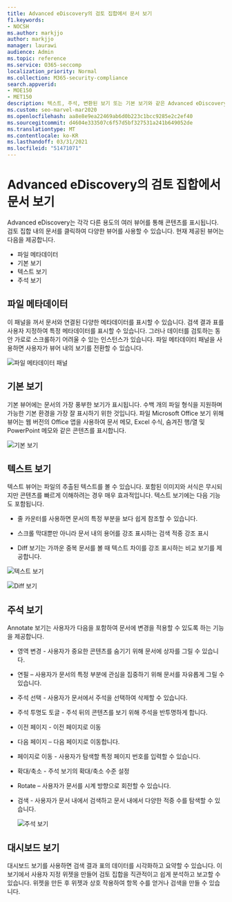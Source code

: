 ```yaml
---
title: Advanced eDiscovery의 검토 집합에서 문서 보기
f1.keywords:
- NOCSH
ms.author: markjjo
author: markjjo
manager: laurawi
audience: Admin
ms.topic: reference
ms.service: O365-seccomp
localization_priority: Normal
ms.collection: M365-security-compliance
search.appverid:
- MOE150
- MET150
description: 텍스트, 주석, 변환된 보기 또는 기본 보기와 같은 Advanced eDiscovery에서 콘텐츠를 보는 방법을 선택하세요.
ms.custom: seo-marvel-mar2020
ms.openlocfilehash: aa8e8e9ea22469ab6d0b223c1bcc9285e2c2ef40
ms.sourcegitcommit: d4604e333507c6f57d5bf327531a241b649052de
ms.translationtype: MT
ms.contentlocale: ko-KR
ms.lasthandoff: 03/31/2021
ms.locfileid: "51471071"
---
```

# <a name="view-documents-in-a-review-set-in-advanced-ediscovery"></a>Advanced eDiscovery의 검토 집합에서 문서 보기

Advanced eDiscovery는 각각 다른 용도의 여러 뷰어를 통해 콘텐츠를 표시됩니다. 검토 집합 내의 문서를 클릭하여 다양한 뷰어를 사용할 수 있습니다. 현재 제공된 뷰어는 다음을 제공합니다.

- 파일 메타데이터
- 기본 보기
- 텍스트 보기
- 주석 보기

## <a name="file-metadata"></a>파일 메타데이터

이 패널을 꺼서 문서와 연결된 다양한 메타데이터를 표시할 수 있습니다. 검색 결과 표를 사용자 지정하여 특정 메타데이터를 표시할 수 있습니다. 그러나 데이터를 검토하는 동안 가로로 스크롤하기 어려울 수 있는 인스턴스가 있습니다. 파일 메타데이터 패널을 사용하면 사용자가 뷰어 내의 보기를 전환할 수 있습니다.

![파일 메타데이터 패널
](../media/Reviewimage2.png)

## <a name="native-view"></a>기본 보기

기본 뷰어에는 문서의 가장 풍부한 보기가 표시됩니다. 수백 개의 파일 형식을 지원하며 가능한 기본 환경을 가장 잘 표시하기 위한 것입니다. 파일 Microsoft Office 보기 위해 뷰어는 웹 버전의 Office 앱을 사용하여 문서 메모, Excel 수식, 숨겨진 행/열 및 PowerPoint 메모와 같은 콘텐츠를 표시합니다.

![기본 보기
](../media/Reviewimage3.png)

## <a name="text-view"></a>텍스트 보기

텍스트 뷰어는 파일의 추출된 텍스트를 볼 수 있습니다. 포함된 이미지와 서식은 무시되지만 콘텐츠를 빠르게 이해하려는 경우 매우 효과적입니다. 텍스트 보기에는 다음 기능도 포함됩니다.

  - 줄 카운터를 사용하면 문서의 특정 부분을 보다 쉽게 참조할 수 있습니다.

  - 스크롤 막대뿐만 아니라 문서 내의 용어를 강조 표시하는 검색 적중 강조 표시

  - Diff 보기는 가까운 중복 문서를 볼 때 텍스트 차이를 강조 표시하는 비교 보기를 제공합니다.

![텍스트 보기
](../media/Reviewimage4.png)

![Diff 보기
](../media/Reviewimage5.png)

## <a name="annotate-view"></a>주석 보기

Annotate 보기는 사용자가 다음을 포함하여 문서에 변경을 적용할 수 있도록 하는 기능을 제공합니다.

  - 영역 변경 - 사용자가 중요한 콘텐츠를 숨기기 위해 문서에 상자를 그릴 수 있습니다.

  - 연필 – 사용자가 문서의 특정 부분에 관심을 집중하기 위해 문서를 자유롭게 그릴 수 있습니다.

  - 주석 선택 - 사용자가 문서에서 주석을 선택하여 삭제할 수 있습니다.

  - 주석 투명도 토글 - 주석 뒤의 콘텐츠를 보기 위해 주석을 반투명하게 합니다.

  - 이전 페이지 - 이전 페이지로 이동

  - 다음 페이지 – 다음 페이지로 이동합니다.

  - 페이지로 이동 - 사용자가 탐색할 특정 페이지 번호를 입력할 수 있습니다.

  - 확대/축소 - 주석 보기의 확대/축소 수준 설정

  - Rotate – 사용자가 문서를 시계 방향으로 회전할 수 있습니다.

  - 검색 - 사용자가 문서 내에서 검색하고 문서 내에서 다양한 적중 수를 탐색할 수 있습니다.
    
    ![주석 보기
    ](../media/Reviewimage1.png)

## <a name="dashboard-view"></a>대시보드 보기 
대시보드 보기를 사용하면 검색 결과 표의 데이터를 시각화하고 요약할 수 있습니다. 이 보기에서 사용자 지정 위젯을 만들어 검토 집합을 직관적이고 쉽게 분석하고 보고할 수 있습니다. 위젯을 만든 후 위젯과 상호 작용하여 항목 수를 얻거나 검색을 만들 수 있습니다. 
